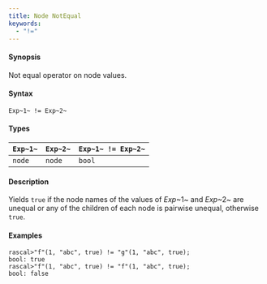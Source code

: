 ```yaml
---
title: Node NotEqual
keywords:
  - "!="
---
```


#### Synopsis

Not equal operator on node values.

#### Syntax

`Exp~1~ != Exp~2~`

#### Types

| `Exp~1~`  |  `Exp~2~` | `Exp~1~ != Exp~2~`  |
| --- | --- | --- |
| `node`     |  `node`    | `bool`                |

#### Description

Yields `true` if the node names of the values of _Exp_~1~ and _Exp_~2~ are unequal or
any of the children of each node is pairwise unequal, otherwise `true`.

#### Examples

```rascal-shell 
rascal>"f"(1, "abc", true) != "g"(1, "abc", true);
bool: true
rascal>"f"(1, "abc", true) != "f"(1, "abc", true);
bool: false
```

